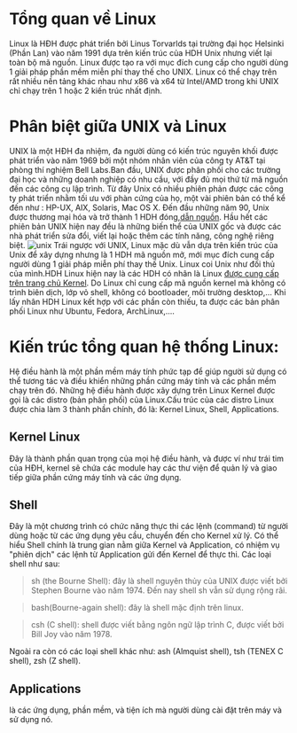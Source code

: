 # Tổng quan về Linux
Linux là HĐH được phát triển bởi Linus Torvarlds tại trường đại học Helsinki (Phần Lan) vào năm 1991 dựa trên kiến trúc của HDH Unix nhưng viết lại toàn bộ mã nguồn. Linux được tạo ra với mục đích cung cấp cho người dùng 1 giải pháp phần mềm miễn phí thay thế cho UNIX. Linux có thể chạy trên rất nhiều nền tảng khác nhau như x86 và x64 từ Intel/AMD trong khi UNIX chỉ chạy trên 1 hoặc 2 kiến trúc nhất định.
# Phân biệt giữa UNIX và Linux
UNIX là một HĐH đa nhiệm, đa người dùng có kiến trúc nguyên khối được phát triển vào năm 1969 bởi một nhóm nhân viên của công ty AT&T tại phòng thí nghiệm Bell Labs.Ban đầu, UNIX được phân phối cho các trường đại học và những doanh nghiệp có nhu cầu, với đầy đủ mọi thứ từ mã nguồn đến các công cụ lập trình. Từ đây Unix có nhiều phiên phản được các công ty phát triển nhằm tối ưu với phàn cứng của họ, một vài phiên bản có thể kể đến như : HP-UX, AIX, Solaris, Mac OS X. Đến đầu những năm 90, Unix được thương mại hóa và trở thành 1 HDH đóng,[dẫn nguồn](https://vi.wikipedia.org/wiki/Unix). Hầu hết các phiên bản UNIX hiện nay đều là những biến thể của UNIX gốc và được các nhà phát triển sửa đổi, viết lại hoặc thêm các tính năng, công nghệ riêng biệt.
![unix](https://upload.wikimedia.org/wikipedia/commons/7/77/Unix_history-simple.svg)
Trái ngược với UNIX, Linux mặc dù vẫn dựa trên kiến trúc của Unix để xây dựng nhưng là 1 HDH mã nguồn mở, mới mục đích cung cấp người dùng 1 giải pháp miễn phí thay thế Unix. Linux coi Unix như đối thủ của mình.HDH Linux hiện nay là các HDH có nhân là Linux [được cung cấp trên trang chủ Kernel](https://www.kernel.org/). Do Linux chỉ cung cấp mã nguồn kernel mà không có trình biên dịch, lớp vỏ shell, không có bootloader, môi trường desktop,...
Khi lấy nhân HDH Linux kết hợp với các phần còn thiếu, ta được các bản phân phối Linux như Ubuntu, Fedora, ArchLinux,....
# Kiến trúc tổng quan hệ thống Linux: 

Hệ điều hành là một phần mềm máy tính phức tạp để giúp người sử dụng có thể tương tác và điều khiển những phần cứng máy tính và các phần mềm chạy trên đó. Những hệ điều hành được xây dựng trên Linux Kernel được gọi là các distro (bản phân phối) của Linux.Cấu trúc của các distro Linux được chia làm 3 thành phần chính, đó là: Kernel Linux, Shell, Applications.
## Kernel Linux
Đây là thành phần quan trọng của mọi hệ điều hành, và được ví như trái tim của HĐH, kernel sẽ chứa các module hay các thư viện để quản lý và giao tiếp giữa phần cứng máy tính và các ứng dụng.
## Shell
Đây là một chương trình có chức năng thực thi các lệnh (command) từ người dùng hoặc từ các ứng dụng yêu cầu, chuyển đến cho Kernel xử lý. Có thể hiểu Shell chính là trung gian nằm giữa Kernel và Application, có nhiệm vụ "phiên dịch" các lệnh từ Application gửi đến Kernel để thực thi.
Các loại shell như sau:

> sh (the Bourne Shell): đây là shell nguyên thủy của UNIX được viết bởi Stephen Bourne vào năm 1974. Đến nay shell sh vẫn sử dụng rộng rãi.

> bash(Bourne-again shell): đây là shell mặc định trên linux.

> csh (C shell): shell được viết bằng ngôn ngữ lập trình C, được viết bởi Bill Joy vào năm 1978.

Ngoài ra còn có các loại shell khác như: ash (Almquist shell), tsh (TENEX C shell), zsh (Z shell).

## Applications 
là các ứng dụng, phần mềm, và tiện ích mà người dùng cài đặt trên máy và sử dụng nó. 

